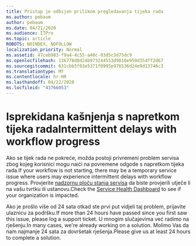 ```yaml
---
title: Pristup je odbijen prilikom pregledavanja tijeka rada
ms.author: pebaum
author: pebaum
ms.date: 04/21/2020
ms.audience: ITPro
ms.topic: article
ROBOTS: NOINDEX, NOFOLLOW
localization_priority: Normal
ms.assetid: 47ceb983-f9a4-4c55-a40c-03d5c3d75dc9
ms.openlocfilehash: 136778d8d24b973244553d9816e959d354ff2d67
ms.sourcegitcommit: 631cbb5f03e5371f0995e976536d24e9d13746c3
ms.translationtype: MT
ms.contentlocale: hr-HR
ms.lasthandoff: 04/22/2020
ms.locfileid: "43766053"
---
```

# <a name="intermittent-delays-with-workflow-progress"></a><span data-ttu-id="58719-102">Isprekidana kašnjenja s napretkom tijeka rada</span><span class="sxs-lookup"><span data-stu-id="58719-102">Intermittent delays with workflow progress</span></span>

<span data-ttu-id="58719-103">Ako se tijek rada ne pokreće, možda postoji privremeni problem servisa zbog kojeg korisnici mogu naići na povremene odgode s napretkom tijeka rada.</span><span class="sxs-lookup"><span data-stu-id="58719-103">If your workflow is not starting, there may be a temporary service issue where users may experience intermittent delays with workflow progress.</span></span> <span data-ttu-id="58719-104">Provjerite [nadzornu ploču stanja servisa](https://admin.microsoft.com/AdminPortal/Home#/servicehealth) da biste provjerili utječe li na vašu tvrtku ili ustanovu.</span><span class="sxs-lookup"><span data-stu-id="58719-104">Check the [Service Health Dashboard](https://admin.microsoft.com/AdminPortal/Home#/servicehealth) to see if your organization is impacted.</span></span> 

<span data-ttu-id="58719-105">Ako je prošlo više od 24 sata otkad ste prvi put vidjeli taj problem, prijavite ulaznicu za podršku.</span><span class="sxs-lookup"><span data-stu-id="58719-105">If more than 24 hours have passed since you first saw this issue, please log a support ticket.</span></span> <span data-ttu-id="58719-106">U mnogim slučajevima već radimo na rješenju.</span><span class="sxs-lookup"><span data-stu-id="58719-106">In many cases, we're already working on a solution.</span></span> <span data-ttu-id="58719-107">Molimo Vas da nam najmanje 24 sata za dovršetak rješenja.</span><span class="sxs-lookup"><span data-stu-id="58719-107">Please give us at least 24 hours to complete a solution.</span></span>


  

